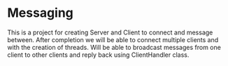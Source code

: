 # Messaging
This is a project for creating Server and Client to connect and message between.
After completion we will be able to connect multiple clients and with the creation of threads.
Will be able to broadcast messages from one client to other clients and reply back using ClientHandler class.
